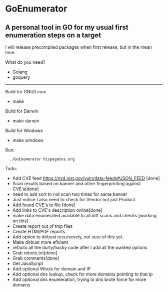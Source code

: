 # GoEnumerator
A personal tool in GO for my usual first enumeration steps on a target
---

I will release precompiled packages when first release, but in the mean time:

What do you need?
- Golang
- goquery

---
Build for GNU/Linux  
- make

Build for Darwin
- make darwin

Build for Windows
- make windows

Run:

```  
  ./GoEnumerator hispagatos.org
```


Todo:
- Add CVE feed https://nvd.nist.gov/vuln/data-feeds#JSON_FEED [done]
- Scan results based on banner and other fingerprinting against CVE's[done]
 - need to add sort to not scan two times for same banner
 - Just notice I also need to check for Vendor not just Product
 - Add found CVE's to file [done]
 - Add links to CVE's description online[done]
- make data enumerated available to all diff scans and checks.[working on this]
- Create report out of tmp files
- Create HTMl/PDF reports
- Add option to dirbust recursevely, not sure of this yet.
 - Make dirbust more eficient
- refacto all the durty/hacky code after I add all the wanted options
- Grab robots.txt[done]
- Grab comments[done]
- Get JavaScript 
- Add optional Whois for domain and IP
- Add optional dns lookup, check for more domains pointing to that ip
- Add optional dns enumeration, trying to dns brute force for more domains
